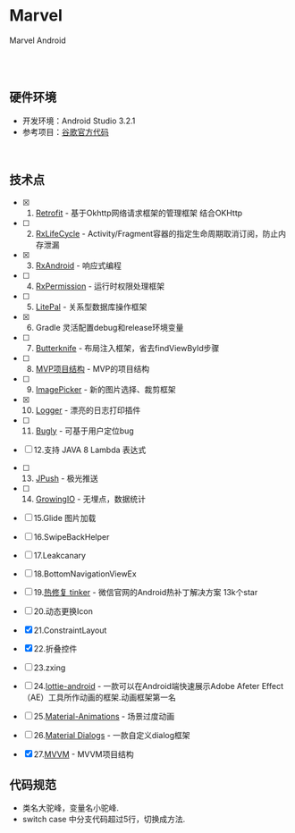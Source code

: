 
# Marvel
Marvel Android

<br/><br/>

## 硬件环境

- 开发环境：Android Studio 3.2.1
- 参考项目：[谷歌官方代码](https://github.com/googlesamples)

<br/>

## 技术点

- [x] 1. [Retrofit](http://square.github.io/retrofit/) - 基于Okhttp网络请求框架的管理框架 结合OKHttp
- [ ] 2. [RxLifeCycle](https://github.com/trello/RxLifecycle) - Activity/Fragment容器的指定生命周期取消订阅，防止内存泄漏
- [x] 3. [RxAndroid](https://github.com/ReactiveX/RxAndroid) - 响应式编程
- [ ] 4. [RxPermission](https://github.com/tbruyelle/RxPermissions) - 运行时权限处理框架
- [ ] 5. [LitePal](https://github.com/LitePalFramework/LitePal) - 关系型数据库操作框架
- [x] 6. Gradle 灵活配置debug和release环境变量
- [ ] 7. [Butterknife](https://github.com/JakeWharton/butterknife) - 布局注入框架，省去findViewById步骤
- [ ] 8. [MVP项目结构](https://github.com/googlesamples/android-architecture/tree/todo-mvp/) - MVP的项目结构
- [ ] 9. [ImagePicker](https://github.com/jeasonlzy/ImagePicker) - 新的图片选择、裁剪框架
- [x] 10. [Logger](https://github.com/orhanobut/logger) - 漂亮的日志打印插件
- [ ] 11. [Bugly](https://bugly.qq.com/v2/) - 可基于用户定位bug
- [ ] 12.支持 JAVA 8 Lambda 表达式
- [ ] 13. [JPush](https://www.jiguang.cn/) - 极光推送
- [ ] 14. [GrowingIO](https://docs.growingio.com/docs/sdk-integration/android-sdk/) - 无埋点，数据统计
- [ ] 15.Glide 图片加载
- [ ] 16.SwipeBackHelper
- [ ] 17.Leakcanary
- [ ] 18.BottomNavigationViewEx
- [ ] 19.[热修复 tinker](https://github.com/Tencent/tinker) - 微信官网的Android热补丁解决方案 13k个star
- [ ] 20.动态更换Icon
- [x] 21.ConstraintLayout
- [x] 22.折叠控件
- [ ] 23.zxing
- [ ] 24.[lottie-android](https://github.com/airbnb/lottie-android) - 一款可以在Android端快速展示Adobe Afeter Effect（AE）工具所作动画的框架.动画框架第一名
- [ ] 25.[Material-Animations](https://github.com/lgvalle/Material-Animations) - 场景过度动画
- [ ] 26.[Material Dialogs](https://github.com/afollestad/material-dialogs) - 一款自定义dialog框架
- [x] 27.[MVVM](https://github.com/googlesamples/android-architecture-components/tree/master/BasicSample) - MVVM项目结构


## 代码规范

- 类名大驼峰，变量名小驼峰.
- switch case 中分支代码超过5行，切换成方法.
